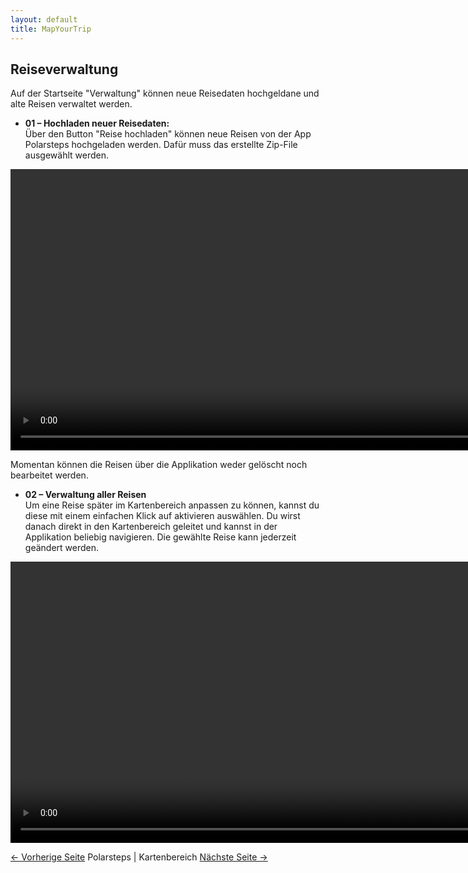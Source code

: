 ```yaml
---
layout: default
title: MapYourTrip
---
```


## Reiseverwaltung

Auf der Startseite "Verwaltung" können neue Reisedaten hochgeldane  und alte Reisen verwaltet werden.

- **01 – Hochladen neuer Reisedaten:**  
  Über den Button "Reise hochladen" können neue Reisen von der App Polarsteps hochgeladen werden. Dafür muss das erstellte Zip-File ausgewählt werden.




<video width="900"   controls>
  <source src="videos/HomePage_Upload.mp4" type="video/mp4">
</video>

Momentan können die Reisen über die Applikation weder gelöscht noch bearbeitet werden. 

- **02 – Verwaltung aller Reisen**  
  Um eine Reise später im Kartenbereich anpassen zu können, kannst du diese mit einem einfachen Klick auf aktivieren auswählen. Du wirst danach direkt in den Kartenbereich geleitet und kannst in der Applikation beliebig navigieren. Die gewählte Reise kann jederzeit geändert werden.

<video width="900"   controls>
  <source src="videos/HomePage_Aktivieren.mp4" type="video/mp4">
</video>

[<- Vorherige Seite](01_Polarsteps.md) Polarsteps | Kartenbereich [Nächste Seite ->](03_MapPage.md)
